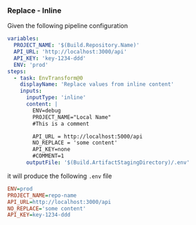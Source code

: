 ### Replace - Inline

Given the following pipeline configuration

```yaml
variables:
  PROJECT_NAME: '$(Build.Repository.Name)'
  API_URL: 'http://localhost:3000/api'
  API_KEY: 'key-1234-ddd'
  ENV: 'prod'
steps:
  - task: EnvTransform@0
    displayName: 'Replace values from inline content'
    inputs:
      inputType: 'inline'
      content: |
        ENV=debug
        PROJECT_NAME="Local Name"
        #This is a comment

        API_URL = http://localhost:5000/api
        NO_REPLACE = 'some content'
        API_KEY=none
        #COMMENT=1
      outputFile: '$(Build.ArtifactStagingDirectory)/.env'
```

it will produce the following `.env` file

```ini
ENV=prod
PROJECT_NAME=repo-name
API_URL=http://localhost:3000/api
NO_REPLACE='some content'
API_KEY=key-1234-ddd
```
